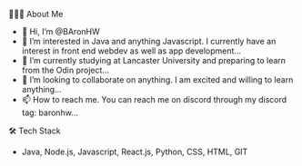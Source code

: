 👨🏻‍💻  About Me
- 👋 Hi, I’m @BAronHW
- 👀 I’m interested in Java and anything Javascript. I currently have an interest in front end webdev as well as app development...
- 🌱 I’m currently studying at Lancaster University and preparing to learn from the Odin project...
- 💞️ I’m looking to collaborate on anything. I am excited and willing to learn anything...
- 📫 How to reach me. You can reach me on discord through my discord tag: baronhw...

🛠  Tech Stack
- Java, Node.js, Javascript, React.js, Python, CSS, HTML, GIT

<!---
BAronHW/BAronHW is a ✨ special ✨ repository because its `README.md` (this file) appears on your GitHub profile.
You can click the Preview link to take a look at your changes.
--->
